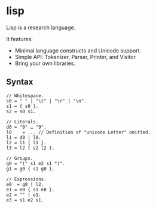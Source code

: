 # lisp

Lisp is a research language.

It features:

* Minimal language constructs and Unicode support.
* Simple API: Tokenizer, Parser, Printer, and Visitor.
* Bring your own libraries.

## Syntax

```
// Whitespace.
s0 = " " | "\t" | "\r" | "\n".
s1 = { s0 }.
s2 = s0 s1.

// Literals.
d0 = "0" … "9".
l0    = ... // Definition of "unicode Letter" omitted.
l1 = d0 | l0.
l2 = l1 { l1 }.
l3 = l2 { s2 l2 }.

// Groups.
g0 = "(" s1 e2 s1 ")".
g1 = g0 { s1 g0 }.

// Expressions.
e0  = g0 | l2.
e1 = e0 { s1 e0 }.
e2 = "" | e1.
e3 = s1 e2 s1.
```
